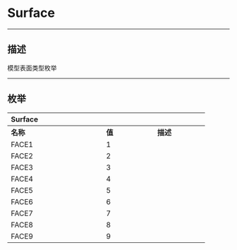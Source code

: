 # Surface

------------------------------------------------------------------------------------------
## 描述

模型表面类型枚举

------------------------------------------------------------------------------------------
## 枚举

|<div style="width:200px">Surface</div>|<div style="width:100px"></div>|<div style="width:100px"></div>|
|:---|:---|:---|
|**名称**|**值**|**描述**|
|FACE1|1||
|FACE2|2||
|FACE3|3||
|FACE4|4||
|FACE5|5||
|FACE6|6||
|FACE7|7||
|FACE8|8||
|FACE9|9||

